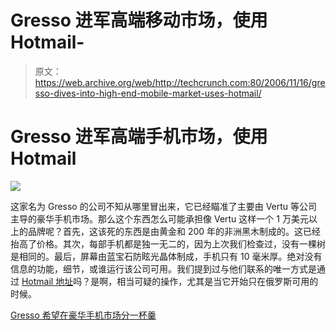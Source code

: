 # Gresso 进军高端移动市场，使用 Hotmail-

> 原文：<https://web.archive.org/web/http://techcrunch.com:80/2006/11/16/gresso-dives-into-high-end-mobile-market-uses-hotmail/>

# Gresso 进军高端手机市场，使用 Hotmail

![](img/edc53569f0ed033470a459b6869d8d78.png)

这家名为 Gresso 的公司不知从哪里冒出来，它已经瞄准了主要由 Vertu 等公司主导的豪华手机市场。那么这个东西怎么可能承担像 Vertu 这样一个 1 万美元以上的品牌呢？首先，这该死的东西是由黄金和 200 年的非洲黑木制成的。这已经抬高了价格。其次，每部手机都是独一无二的，因为上次我们检查过，没有一棵树是相同的。最后，屏幕由蓝宝石防眩光晶体制成，手机只有 10 毫米厚。绝对没有信息的功能，细节，或谁运行该公司可用。我们提到过与他们联系的唯一方式是通过 [Hotmail 地址](https://web.archive.org/web/20210417121946/mailto:gresso_phone@hotmail.com)吗？是啊，相当可疑的操作，尤其是当它开始只在俄罗斯可用的时候。

[Gresso 希望在豪华手机市场分一杯羹](https://web.archive.org/web/20210417121946/http://www.engadgetmobile.com/2006/11/14/gresso-hopes-to-claim-piece-of-luxury-phone-market/)